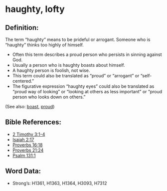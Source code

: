 # haughty, lofty

## Definition:

The term “haughty” means to be prideful or arrogant. Someone who is “haughty” thinks too highly of himself.

* Often this term describes a proud person who persists in sinning against God.
* Usually a person who is haughty boasts about himself.
* A haughty person is foolish, not wise.
* This term could also be translated as “proud” or “arrogant” or “self-centered.”
* The figurative expression “haughty eyes” could also be translated as “proud way of looking” or “looking at others as less important” or “proud person who looks down on others.”

(See also: [boast](../kt/boast.md), [proud](../other/proud.md))

## Bible References:

* [2 Timothy 3:1-4](rc://en/tn/help/2ti/03/01)
* [Isaiah 2:17](rc://en/tn/help/isa/02/17)
* [Proverbs 16:18](rc://en/tn/help/pro/16/18)
* [Proverbs 21:24](rc://en/tn/help/pro/21/24)
* [Psalm 131:1](rc://en/tn/help/psa/131/1)

## Word Data:

* Strong’s: H1361, H1363, H1364, H3093, H7312

